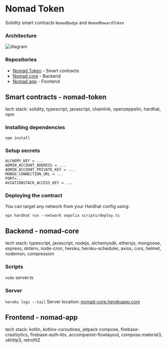 # Nomad Token
Solidity smart contracts `NomadBadge` and `NomadRewardToken`

### Architecture
![diagram](https://github.com/maikotrindade/nomad-token/assets/3600906/9b704bd8-cf9c-4d58-94f4-5325c132d03e)

### Repositories
- [Nomad Token](https://github.com/maikotrindade/nomad-token) - Smart contracts
- [Nomad core](https://github.com/maikotrindade/nomad-core) - Backend
- [Nomad app](https://github.com/maikotrindade/nomad-app) - Frontend

## Smart contracts - nomad-token
tech stack: solidity, typescript, javascript, chainlink, openzeppelin, hardhat, npm

### Installing dependencies
```
npm install
```
### Setup secrets
````
ALCHEMY_KEY = ...
ADMIN_ACCOUNT_ADDRESS = ...
ADMIN_ACCOUNT_PRIVATE_KEY = ...
MONGO_CONNECTION_URL = ...
PORT=...
AVIATIONSTACK_ACCESS_KEY = ...
````

### Deploying the contract
You can target any network from your Hardhat config using:
```
npx hardhat run --network sepolia scripts/deploy.ts
```

## Backend - nomad-core
tech stack: typescript, javascript, nodejs, alchemysdk, ethersjs, mongoose, express, dotenv, node-cron, heroku, heroku-scheduler, axios, cors, helmet, nodemon, compression

### Scripts
`node` server.ts

### Server
`heroku logs --tail`
Server location: [nomad-core.herokuapp.com](https://nomad-core.herokuapp.com/)


## Frontend - nomad-app
tech stack: kotlin, kotlinx-coroutines, jetpack compose, firebase-crashlytics, firebase-auth-ktx, accompanist-flowlayout, compose.material3, okhttp3, retrofit2

